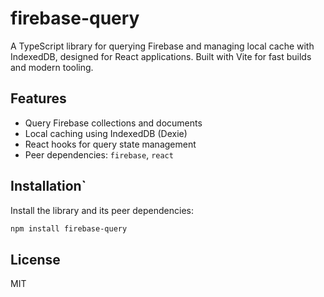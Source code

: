 # firebase-query

A TypeScript library for querying Firebase and managing local cache with IndexedDB, designed for React applications. Built with Vite for fast builds and modern tooling.

## Features

- Query Firebase collections and documents
- Local caching using IndexedDB (Dexie)
- React hooks for query state management
- Peer dependencies: `firebase`, `react`

## Installation`

Install the library and its peer dependencies:

```bash
npm install firebase-query
```

## License

MIT
